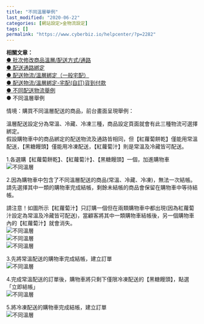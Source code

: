 ```yaml
---
title: "不同溫層舉例"
last_modified: "2020-06-22"
categories: [網站設定>金物流設定]
tags: []
permalink: "https://www.cyberbiz.io/helpcenter/?p=2282"
---
```


**相關文章：**  
[● 批次修改商品溫層/配送方式/通路](https://www.cyberbiz.co/helpcenter/?p=2271)  
[● 配送通路綁定](https://www.cyberbiz.co/helpcenter/?p=2249)  
[● 配送物流/溫層綁定（一般宅配）](https://www.cyberbiz.co/helpcenter/?p=2221)  
[● 配送物流/溫層綁定-宅配(自訂)貨到付款](https://www.cyberbiz.co/helpcenter/?p=2199)  
[● 不同配送物流舉例](https://www.cyberbiz.co/helpcenter/?p=2291)  
● 不同溫層舉例

情境：購買不同溫層配送的商品，前台畫面呈現舉例：

溫層配送設定分為常溫、冷藏、冷凍三種，商品設定頁面就會有此三種物流可選擇綁定。  
假設購物車中的商品綁定的配送物流及通路皆相同，但【紅蘿蔔餅乾】僅能用常溫配送，【黑糖饅頭】僅能用冷凍配送，【紅蘿蔔汁】則是常溫及冷藏皆可配送。

1.各選購【紅蘿蔔餅乾】、【紅蘿蔔汁】、【黑糖饅頭】一個，加進購物車  
![不同溫層](https://www.cyberbiz.co/helpcenter/wp-content/uploads/2020/06/不同溫層1.png)

2.因為購物車中包含了不同溫層配送的商品(常溫、冷藏、冷凍)，無法一次結帳。  
請先選擇其中一類的購物車完成結帳，剩餘未結帳的商品會保留在購物車中等待結帳。

請注意！如圖所示【紅蘿蔔汁】只訂購一個但在兩類購物車中都出現(因為紅蘿蔔汁設定為常溫及冷藏皆可配送)，當顧客將其中一類購物車結帳後，另一個購物車內的【紅蘿蔔汁】就會消失。  
![不同溫層](https://www.cyberbiz.co/helpcenter/wp-content/uploads/2020/06/不同溫層2.png)  
![不同溫層](https://www.cyberbiz.co/helpcenter/wp-content/uploads/2020/06/不同溫層3.png)  
![不同溫層](https://www.cyberbiz.co/helpcenter/wp-content/uploads/2020/06/不同溫層4.png)

3.先將常溫配送的購物車完成結帳，建立訂單  
![不同溫層](https://www.cyberbiz.co/helpcenter/wp-content/uploads/2020/06/不同溫層5.png)

4.完成常溫配送的訂單後，購物車將只剩下僅限冷凍配送的【黑糖饅頭】，點選「立即結帳」  
![不同溫層](https://www.cyberbiz.co/helpcenter/wp-content/uploads/2020/06/不同溫層6.png)

5.將冷凍配送的購物車完成結帳，建立訂單  
![不同溫層](https://www.cyberbiz.co/helpcenter/wp-content/uploads/2020/06/不同溫層7.png)


